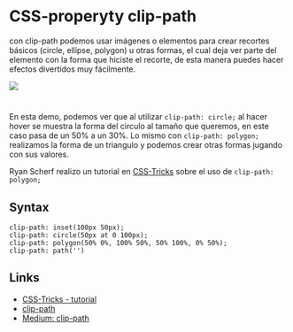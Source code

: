 # CSS-properyty clip-path

con clip-path podemos usar imágenes o elementos para crear recortes básicos (circle, ellipse, polygon) u otras formas, el cual deja ver parte del elemento con la forma que hiciste el recorte, de esta manera puedes hacer efectos divertidos muy fácilmente.

![](https://media.giphy.com/media/eZTKD1IhPcDXXfMrsd/giphy.gif)

#

En esta demo, podemos ver que al utilizar `clip-path: circle;` al hacer hover se muestra la forma del circulo al tamaño que queremos, en este caso pasa de un 50% a un 30%.
Lo mismo con `clip-path: polygon;` realizamos la forma de un triangulo y podemos crear otras formas jugando con sus valores.

Ryan Scherf realizo un tutorial en [CSS-Tricks](https://css-tricks.com/sketchy-avatars-css-clip-path/) sobre el uso de `clip-path: polygon;`

## Syntax

```syntax
clip-path: inset(100px 50px);
clip-path: circle(50px at 0 100px);
clip-path: polygon(50% 0%, 100% 50%, 50% 100%, 0% 50%);
clip-path: path('')
```

## Links

- [CSS-Tricks - tutorial](https://css-tricks.com/sketchy-avatars-css-clip-path/)
- [clip-path](https://developer.mozilla.org/en-US/docs/Web/CSS/clip-path)
- [Medium: clip-path](https://medium.com/@acesmndr/clip-path-an-awesome-css-property-you-should-be-using-eb24316d779c)
